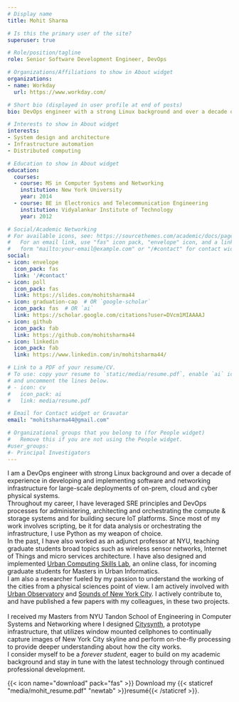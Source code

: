 ```yaml
---
# Display name
title: Mohit Sharma

# Is this the primary user of the site?
superuser: true

# Role/position/tagline
role: Senior Software Development Engineer, DevOps

# Organizations/Affiliations to show in About widget
organizations:
- name: Workday
  url: https://www.workday.com/

# Short bio (displayed in user profile at end of posts)
bio: DevOps engineer with a strong Linux background and over a decade of experience designing, automating and managing mission critical infrastructure deployments by leveraging SRE principles and other DevOps processes. Expert in scripting using python with an emphasis on real-time, high speed data pipelines and distributed computing across networks.

# Interests to show in About widget
interests:
- System design and architecture
- Infrastructure automation
- Distributed computing

# Education to show in About widget
education:
  courses:
  - course: MS in Computer Systems and Networking
    institution: New York University
    year: 2014
  - course: BE in Electronics and Telecommunication Engineering
    institution: Vidyalankar Institute of Technology
    year: 2012

# Social/Academic Networking
# For available icons, see: https://sourcethemes.com/academic/docs/page-builder/#icons
#   For an email link, use "fas" icon pack, "envelope" icon, and a link in the
#   form "mailto:your-email@example.com" or "/#contact" for contact widget.
social:
- icon: envelope
  icon_pack: fas
  link: '/#contact'
- icon: poll
  icon_pack: fas
  link: https://slides.com/mohitsharma44
- icon: graduation-cap  # OR `google-scholar`
  icon_pack: fas  # OR `ai`
  link: https://scholar.google.com/citations?user=DVcm1MIAAAAJ
- icon: github
  icon_pack: fab
  link: https://github.com/mohitsharma44
- icon: linkedin
  icon_pack: fab
  link: https://www.linkedin.com/in/mohitsharma44/

# Link to a PDF of your resume/CV.
# To use: copy your resume to `static/media/resume.pdf`, enable `ai` icons in `params.toml`, 
# and uncomment the lines below.
# - icon: cv
#   icon_pack: ai
#   link: media/resume.pdf

# Email for Contact widget or Gravatar
email: "mohitsharma44@gmail.com"

# Organizational groups that you belong to (for People widget)
#   Remove this if you are not using the People widget.
#user_groups:
#- Principal Investigators
---
```


I am a DevOps engineer with strong Linux background and over a decade of experience in developing and implementing software and networking infrastructure for large-scale deployments of on-prem, cloud and cyber physical systems.
<br/>
Throughout my career, I have leveraged SRE principles and DevOps processes for administering, architecting and orchestrating the compute & storage systems and for building secure IoT platforms. Since most of my work involves scripting, be it for data analysis or orchestrating the infrastructure, I use Python as my weapon of choice.
<br/>
In the past, I have also worked as an adjunct professor at NYU, teaching graduate students broad topics such as wireless sensor networks, Internet of Things and micro services architecture. I have also designed and implemented [Urban Computing Skills Lab](https://ucsl.cusp.nyu.edu), an online class, for incoming graduate students for Masters in Urban Informatics.
<br/>
I am also a researcher fueled by my passion to understand the working of the cities from a physical sciences point of view. I am actively involved with [Urban Observatory](http://cuspuo.org) and [Sounds of New York City](https://sonycproject.com). I actively contribute to, and have published a few papers with my colleagues, in these two projects.
<br/><br/>
I received my Masters from NYU Tandon School of Engineering in Computer Systems and Networking where I designed [Citysynth](https://sharmamohit.com/work/project/citysynth/), a prototype infrastructure, that utilizes window mounted cellphones to continually capture images of New York City skyline and perform on-the-fly processing to provide deeper understanding about how the city works.
<br/>
I consider myself to be a *forever student*, eager to build on my academic background and stay in tune with the latest technology through continued professional development.

{{< icon name="download" pack="fas" >}} Download my {{< staticref "media/mohit_resume.pdf" "newtab" >}}resumé{{< /staticref >}}.
